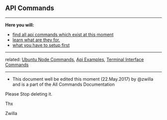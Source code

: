 ## API Commands
***

**Here you will:**

- [find all api commands which exist at this moment](#all-api-commands)
- [learn what are they for.](#Actions-with-api-commands)
- [what you have to setup first](#Setup-first-for-using-api-commands)


***
related: [Ubuntu Node Commands](Ubuntu-Node-Commands), [Api Examples](Api-Examples), [Terminal Interface Commands](Terminal-interface-commands)
*** 

+ This document well be edited this moment (22.May.2017) by @zwilla and is a part of the All Commands Documentation

Please Stop deleting it. 

Thx

Zwilla